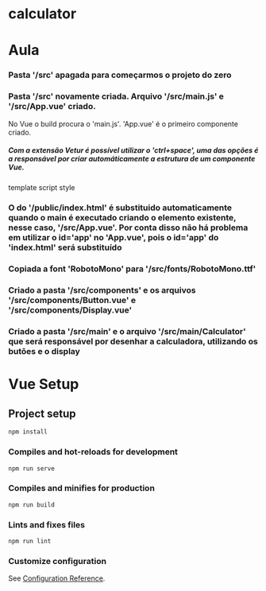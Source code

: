 # calculator

# Aula

### Pasta '/src' apagada para começarmos o projeto do zero

### Pasta '/src' novamente criada. Arquivo '/src/main.js' e '/src/App.vue' criado.
No Vue o build procura o 'main.js'. 'App.vue' é o primeiro componente criado.

##### Com a extensão Vetur é possível utilizar o 'ctrl+space', uma das opções é a responsável por criar automáticamente a estrutura de um componente Vue.

template
script
style

### O <body> do '/public/index.html' é substituido automaticamente quando o main é executado criando o elemento existente, nesse caso, '/src/App.vue'. Por conta disso não há problema em utilizar o id='app' no 'App.vue', pois o id='app' do 'index.html' será substituído

### Copiada a font 'RobotoMono' para '/src/fonts/RobotoMono.ttf'

### Criado a pasta '/src/components' e os arquivos '/src/components/Button.vue' e '/src/components/Display.vue'

### Criado a pasta '/src/main' e o arquivo '/src/main/Calculator' que será responsável por desenhar a calculadora, utilizando os butões e o display

# Vue Setup

## Project setup
```
npm install
```

### Compiles and hot-reloads for development
```
npm run serve
```

### Compiles and minifies for production
```
npm run build
```

### Lints and fixes files
```
npm run lint
```

### Customize configuration
See [Configuration Reference](https://cli.vuejs.org/config/).
